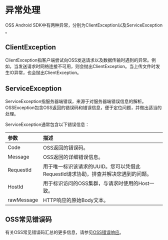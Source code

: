 # 异常处理

OSS Android SDK中有两种异常，分别为ClientException以及ServiceException 。

## ClientException

ClientException指客户端尝试向OSS发送请求以及数据传输时遇到的异常。例如，当发送请求时网络连接不可用，则会抛出ClientException。当上传文件时发生IO异常，也会抛出ClientException。

## ServiceException

ServiceException指服务器端错误，来源于对服务器端错误信息的解析。OSSException包含OSS返回的错误码和错误信息，便于定位问题，并做出适当的处理。

ServiceException通常包含以下错误信息：

|参数|描述|
|:-|:-|
|Code|OSS返回的错误码。|
|Message|OSS返回的详细错误信息。|
|RequestId|用于唯一标识该请求的UUID。您可以凭借此RequestId请求协助，排查并解决您遇到的问题。|
|HostId|用于标识访问的OSS集群，与请求时使用的Host一致。|
|rawMessage|HTTP响应的原始Body文本。|

## OSS常见错误码

有关OSS常见错误码汇总的更多信息，请参见[OSS错误响应](/intl.zh-CN/开发指南/错误处理/错误响应.md)。

